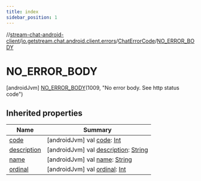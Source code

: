 ```yaml
---
title: index
sidebar_position: 1
---
```

//[stream-chat-android-client](../../../../index.md)/[io.getstream.chat.android.client.errors](../../index.md)/[ChatErrorCode](../index.md)/[NO_ERROR_BODY](index.md)



# NO_ERROR_BODY  
 [androidJvm] [NO_ERROR_BODY](index.md)(1009, "No error body. See http status code")  
   


## Inherited properties  
  
|  Name |  Summary | 
|---|---|
| <a name="io.getstream.chat.android.client.errors/ChatErrorCode.NO_ERROR_BODY/code/#/PointingToDeclaration/"></a>[code](code.md)| <a name="io.getstream.chat.android.client.errors/ChatErrorCode.NO_ERROR_BODY/code/#/PointingToDeclaration/"></a> [androidJvm] val [code](code.md): [Int](https://kotlinlang.org/api/latest/jvm/stdlib/kotlin/-int/index.html)   <br/>|
| <a name="io.getstream.chat.android.client.errors/ChatErrorCode.NO_ERROR_BODY/description/#/PointingToDeclaration/"></a>[description](description.md)| <a name="io.getstream.chat.android.client.errors/ChatErrorCode.NO_ERROR_BODY/description/#/PointingToDeclaration/"></a> [androidJvm] val [description](description.md): [String](https://kotlinlang.org/api/latest/jvm/stdlib/kotlin/-string/index.html)   <br/>|
| <a name="io.getstream.chat.android.client.errors/ChatErrorCode.NO_ERROR_BODY/name/#/PointingToDeclaration/"></a>[name](name.md)| <a name="io.getstream.chat.android.client.errors/ChatErrorCode.NO_ERROR_BODY/name/#/PointingToDeclaration/"></a> [androidJvm] val [name](name.md): [String](https://kotlinlang.org/api/latest/jvm/stdlib/kotlin/-string/index.html)   <br/>|
| <a name="io.getstream.chat.android.client.errors/ChatErrorCode.NO_ERROR_BODY/ordinal/#/PointingToDeclaration/"></a>[ordinal](ordinal.md)| <a name="io.getstream.chat.android.client.errors/ChatErrorCode.NO_ERROR_BODY/ordinal/#/PointingToDeclaration/"></a> [androidJvm] val [ordinal](ordinal.md): [Int](https://kotlinlang.org/api/latest/jvm/stdlib/kotlin/-int/index.html)   <br/>|

